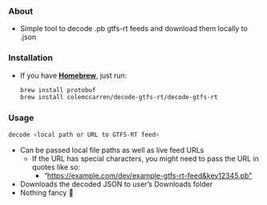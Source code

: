 ### About

- Simple tool to decode .pb gtfs-rt feeds and download them locally to .json


### Installation

- If you have [**Homebrew**](https://brew.sh/), just run:
    
    ```bash
    brew install protobuf
    brew install colemccarren/decode-gtfs-rt/decode-gtfs-rt
    ```
    

### Usage

```bash
decode <local path or URL to GTFS-RT feed>
```

- Can be passed local file paths as well as live feed URLs
    - If the URL has special characters, you might need to pass the URL in quotes like so:
        - “https://example.com/dev/example-gtfs-rt-feed&key12345.pb”
- Downloads the decoded JSON to user’s Downloads folder
- Nothing fancy 💫
